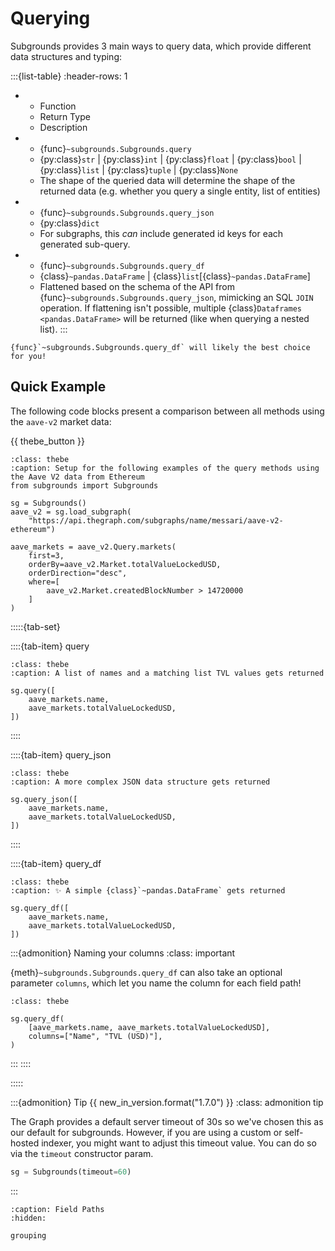 # Querying

Subgrounds provides 3 main ways to query data, which provide different data structures and typing:

:::{list-table}
:header-rows: 1

* - Function
  - Return Type
  - Description

* - {func}`~subgrounds.Subgrounds.query`
  - {py:class}`str` | {py:class}`int` | {py:class}`float` | {py:class}`bool` | {py:class}`list` | {py:class}`tuple` | {py:class}`None`
  - The shape of the queried data will determine the shape of the returned data (e.g. whether you query a single entity, list of entities)

* - {func}`~subgrounds.Subgrounds.query_json`
  - {py:class}`dict`
  - For subgraphs, this *can* include generated id keys for each generated sub-query.

* - {func}`~subgrounds.Subgrounds.query_df`
  - {class}`~pandas.DataFrame` | {class}`list`\[{class}`~pandas.DataFrame`\]
  - Flattened based on the schema of the API from {func}`~subgrounds.Subgrounds.query_json`, mimicking an SQL `JOIN` operation. If flattening isn't possible, multiple {class}`Dataframes <pandas.DataFrame>` will be returned (like when querying a nested list).
:::

```{tip}
{func}`~subgrounds.Subgrounds.query_df` will likely the best choice for you!
```

## Quick Example

The following code blocks present a comparison between all methods using the `aave-v2` market data:

{{ thebe_button }}

```{code-block} python
:class: thebe
:caption: Setup for the following examples of the query methods using the Aave V2 data from Ethereum
from subgrounds import Subgrounds

sg = Subgrounds()
aave_v2 = sg.load_subgraph(
    "https://api.thegraph.com/subgraphs/name/messari/aave-v2-ethereum")

aave_markets = aave_v2.Query.markets(
    first=3,
    orderBy=aave_v2.Market.totalValueLockedUSD,
    orderDirection="desc",
    where=[
        aave_v2.Market.createdBlockNumber > 14720000
    ]
)
```

:::::{tab-set}

::::{tab-item} query
```{code-block} python
:class: thebe
:caption: A list of names and a matching list TVL values gets returned

sg.query([
    aave_markets.name,
    aave_markets.totalValueLockedUSD,
])
```
::::

::::{tab-item} query_json
```{code-block} python
:class: thebe
:caption: A more complex JSON data structure gets returned

sg.query_json([
    aave_markets.name,
    aave_markets.totalValueLockedUSD,
])
```
::::

::::{tab-item} query_df
```{code-block} python
:class: thebe
:caption: ✨ A simple {class}`~pandas.DataFrame` gets returned

sg.query_df([
    aave_markets.name,
    aave_markets.totalValueLockedUSD,
])
```

:::{admonition} Naming your columns
:class: important

{meth}`~subgrounds.Subgrounds.query_df` can also take an optional parameter `columns`, which let you name the column for each field path!

```{code-block} python
:class: thebe

sg.query_df(
    [aave_markets.name, aave_markets.totalValueLockedUSD],
    columns=["Name", "TVL (USD)"],
)
```

:::
::::

:::::

:::{admonition} Tip {{ new_in_version.format("1.7.0") }}
:class: admonition tip

The Graph provides a default server timeout of 30s so we've chosen this as our default for subgrounds. However, if you are using a custom or self-hosted indexer, you might want to adjust this timeout value. You can do so via the `timeout` constructor param.

```python
sg = Subgrounds(timeout=60)
```

:::

```{toctree}
:caption: Field Paths
:hidden:

grouping
```
